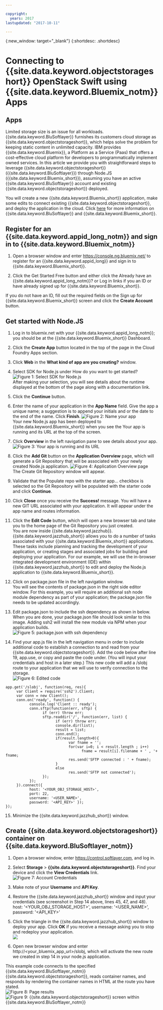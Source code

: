 ```yaml
---

copyright:
  years: 2017
lastupdated: "2017-10-11"

---
```

{:new_window: target="_blank"}
{:shortdesc: .shortdesc}

# Connecting to {{site.data.keyword.objectstorageshort}} OpenStack Swift using {{site.data.keyword.Bluemix_notm}} Apps

## Apps

Limited storage size is an issue for all workloads. {{site.data.keyword.BluSoftlayer}} furnishes its customers cloud storage as {{site.data.keyword.objectstorageshort}}, which helps solve the problem for keeping static content in unlimited capacity. IBM provides {{site.data.keyword.Bluemix}}, a Platform as a Service (Paas) that offers a cost-effective cloud platform for developers to programmatically implement owned services. In this article we provide you with straightforward steps to leverage {{site.data.keyword.objectstorageshort}} ({{site.data.keyword.BluSoftlayer}}) through Node.JS ({{site.data.keyword.Bluemix_short}}), assuming you have an active {{site.data.keyword.BluSoftlayer}} account and existing {{site.data.keyword.objectstorageshort}} deployed.

You will create a new {{site.data.keyword.Bluemix_short}} application, make some edits to connect existing {{site.data.keyword.objectstorageshort}}, and deploy the application in the cloud. Click [here](http://blog.softlayer.com/2015/softlayer-bluemix-and-openstack-powerful-combination) for more information on {{site.data.keyword.BluSoftlayer}} and {{site.data.keyword.Bluemix_short}}.


## Register for an {{site.data.keyword.appid_long_notm}} and sign in to {{site.data.keyword.Bluemix_notm}}

1.    Open a browser window and enter https://console.ng.bluemix.net/ to register for an {{site.data.keyword.appid_long}} and sign in to {{site.data.keyword.Bluemix_short}}.

2.    Click the Get Started Free button and either click the Already have an {{site.data.keyword.appid_long_notm}}? or Log in links if you an ID or have already signed up for {{site.data.keyword.Bluemix_short}}.

If you do not have an ID, fill out the required fields on the Sign up for {{site.data.keyword.Bluemix_short}} screen and click the **Create Account** button.


## Get started with Node.JS

 1.    Log in to bluemix.net with your {{site.data.keyword.appid_long_notm}}; you should be at the {{site.data.keyword.Bluemix_short}}
 Dashboard.

 2.    Click the **Create App** button located in the top of the page in the Cloud Foundry Apps section.

 3.    Click **Web** in the **What kind of app are you creating?** window.

 4.    Select SDK for Node.js under How do you want to get started? <br/> 
 ![Figure 1: Select SDK for Node.js](/images/bluemix_fig1.png) <br/>
 After making your selection, you will see details about the runtime displayed at the bottom of the page along with a documentation link.

 5.    Click the **Continue** button.
 
 6.    Enter the name of your application in the **App Name** field. Give the app a unique name; a suggestion is to append your initials and or the date to the end of the name. Click **Finish**.
 ![Figure 2: Name your app](/images/bluemix_fig2.png)<br/>
 Your new Node.js app has been deployed to {{site.data.keyword.Bluemix_short}} when you see the Your app is running and its URL at the top of the screen.

 7.    Click **Overview** in the left navigation pane to see details about your app.
 ![Figure 3: Your app is running and its URL](/images/bluemix_fig3.png)

 8.    Click the **Add Git** button on the **Application Overview** page, which will generate a Git Repository that will be associated with your newly created Node.js application.
 ![Figure 4: Application Overview page](/images/bluemix_fig4.png) <br/>
 The Create Git Repository window will appear.

 9.    Validate that the Populate repo with the starter app… checkbox is selected so the Git Repository will be populated with the starter code and click **Continue**.
 
 10. Click **Close** once you receive the **Success!** message. You will have a new GIT URL associated with your application. It will appear under the app name and routes information.

 11. Click the **Edit Code** button, which will open a new browser tab and take you to the home page of the Git Repository you just created. <br/>  You are now inside {{site.data.keyword.jazzhub}}. {{site.data.keyword.jazzhub_short}} allows you to do a number of tasks associated with your {{site.data.keyword.Bluemix_short}} applications. These tasks include planning and tracking the development of your application, or creating stages and associated jobs for building and deploying your application. For our example, we will use the in-browser integrated development environment (IDE) within {{site.data.keyword.jazzhub_short}} to edit and deploy the Node.js application to {{site.data.keyword.Bluemix_short}}.

 12. Click on package.json file in the left navigation window. <br/>  You will see the contents of package.json in the right side editor window. For this example, you will require an additional ssh node module dependency as part of your application; the package.json file needs to be updated accordingly. 
 
 13. Edit package.json to include the ssh dependency as shown in below. When you are done, your package.json file should look similar to this image. Adding ssh2 will install the new module via NPM when your application builds. <br/>
 ![Figure 5: package.json with ssh dependency](/images/bluemix_fig5.png) 

 14. Find your app.js file in the left navigation menu in order to include additional code to establish a connection to and read from your {{site.data.keyword.objectstorageshort}}. Add the code below after line 19, app.use, or copy and paste the code under. (You will input your credentials and host in a later step.) This new code will add a /slobj route to your application that  we will use to verify connection to the storage.  
 ![Figure 6: Edited code](/images/bluemix_fig6.png)
 
 ```
 app.get('/slobj', function(req, res){
      var Client = require('ssh2').Client;
      var conn = new Client();
      conn.on('ready', function() {
            console.log('Client :: ready');
            conn.sftp(function(err, sftp) {
                  if (err) throw err;
                  sftp.readdir('/', function(err, list) {
                        if (err) throw err;
                        console.dir(list);
                        result = list;
                        conn.end();
                        if(result.length>0){
                              var fname = '';
                              for(var i=0; i < result.length ; i++)
                                    fname = result[i].filename + ' , '+ fname;
                              res.send('SFTP connected : ' + fname);
                        }
                        else
                              res.send('SFTP not connected');
                  });
            });
      }).connect({
            host: '<YOUR_OBJ_STORAGE_HOST>',
            port: 22,  
            username: '<USER_NAME>',
            password: '<API_KEY>' });
 });
 ```
 
 15. Minimize the {{site.data.keyword.jazzhub_short}} window.

## Create {{site.data.keyword.objectstorageshort}} container on {{site.data.keyword.BluSoftlayer_notm}}

 1.    Open a browser window, enter https://control.softlayer.com, and log in.

 2.    Select **Storage** > **{{site.data.keyword.objectstorageshort}}**. Find your device and click the **View Credentials** link. <br/>
 ![Figure 7: Account Credentials](/images/bluemix_fig7.png)
 
 3.    Make note of your **Username** and **API Key**.
 
 4.    Restore the {{site.data.keyword.jazzhub_short}} window and input your credentials (see screenshot in Step 14 above, lines 45, 47, and 48).  
        host: '<YOUR_OBJ_STORAGE_HOST>',
        username: '<USER_NAME>',
        password: '<API_KEY>'

 5.    Click the triangle in the {{site.data.keyword.jazzhub_short}} window to deploy your app. Click **OK** if you receive a message asking you to stop and redeploy your application. <br/>
 ![](/images/bluemix_fig8.2.png)

 6.    Open new browser window and enter http://<your_bluemix_app_url>/slobj, which will activate the new route we created in step 14 in your node.js application.

 This example code connects to the specified {{site.data.keyword.BluSoftlayer_notm}} {{site.data.keyword.objectstorageshort}}, reads container names, and responds by rendering the container names in HTML at the route you have stated. <br/>
 ![Figure 8: Page results](/images/bluemix_fig8.png)
 ![Figure 9: {{site.data.keyword.objectstorageshort}} screen within {{site.data.keyword.BluSoftlayer_notm}}](/images/bluemix_fig9.png)

 

